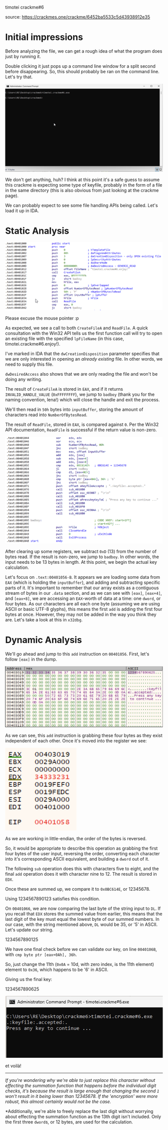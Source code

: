 timotei crackme#6

source: https://crackmes.one/crackme/6452ba5533c5d43938912e35

# Initial impressions
Before analyzing the file, we can get a rough idea of what the program does just by running it.

Double clicking it just pops up a command line window for a split second before disappearing. So, this should probably be ran on the command line. Let's try that.

![](1.png)

We don't get anything, huh? I think at this point it's a safe guess to assume this crackme is expecting some type of keyfile, probably in the form of a file in the same directory (this is also obvious from just looking at the crackme page).

We can probably expect to see some file handling APIs being called. Let's load it up in IDA.

# Static Analysis

![](2.png)

Please excuse the mouse pointer :p

As expected, we see a call to both `CreateFileA` and `ReadFile`. A quick consultation with the Win32 API tells us the first function call will try to open an existing file with the specified `lpFileName` (in this case, timotei.crackme#6.enjoy!).

I've marked in IDA that the `dwCreationDisposition` parameter specifies that we are only interested in opening an *already existing* file. In other words, we need to supply this file.

`dwDesiredAccess` also shows that we are only reading the file and won't be doing any writing.

The result of `CreateFileA` is stored in `EAX`, and if it returns `INVALID_HANDLE_VALUE` (`0xFFFFFFFF`), we jump to `badboy` (thank you for the naming convention, lena!) which will close the handle and exit the process.

We'll then read in `50h` bytes into `inputBuffer`, storing the amount of characters read into `NumberOfBytesRead`.

The result of `ReadFile`, stored in `EAX`, is compared against `0`. Per the Win32 API documentation, `ReadFile` is successful if the return value is non-zero.

![](3.png)

After clearing up some registers, we subtract `0xD` (13) from the number of bytes read. If the result is non-zero, we jump to `badboy`. In other words, the input needs to be 13 bytes in length. At this point, we begin the actual key calculation.

Let's focus on `.text:00401056-B`. It appears we are loading some data from `EAX` (which is holding the `inputBuffer`), and adding and subtracting specific parts of it. It's important to remember that our array exists as a contiguous stream of bytes in our `.data` section, and as we can see with `[eax]`, `[eax+4]`, and `[eax+8]`, we are accessing an `EAX`-worth of data at a time: one `dword`, or four bytes. As our characters are all each one byte (assuming we are using ASCII or basic UTF-8 glyphs), this means the first `add` is adding the first four bytes at once. However, they may not be added in the way you think they are. Let's take a look at this in `x32dbg`.

# Dynamic Analysis

We'll go ahead and jump to this `add` instruction on `00401056`. First, let's follow `[eax]` in the dump.

![](4.png)

As we can see, this `add` instruction is grabbing these four bytes as they exist independent of each other. Once it's moved into the register we see:

![](5.png)

As we are working in little-endian, the order of the bytes is reversed.

So, it would be appropriate to describe this operation as grabbing the first four bytes of the user input, reversing the order, converting each character into it's corresponding ASCII equivalent, and building a `dword` out of it.

The following `sub` operation does this with characters five to eight, and the final `add` operation does it with character nine to 12. The result is stored in `EDX`.

Once these are summed up, we compare it to `0x0BC614E`, or 12345678.

Using 1234567890123 satisfies this condition.

On `00401066`, we are now comparing the last byte of the string input to `DL`. If you recall that `EDX` stores the summed value from earlier, this means that the last digit of the key must equal the lowest byte of our summed numbers. In our case, with the string mentioned above, `DL` would be 35, or '5' in ASCII. Let's update our string.

1234567890125

We have one final check before we can validate our key, on line `0040106B`, with `cmp byte ptr [eax+0Ah], 36h`.

So, just change the 11th (`0x0A` = 10d, with zero index, is the 11th element) element to `0x36`, which happens to be '6' in ASCII.

Giving us the final key:

1234567890625

![](6.png)

et voilà!

___

*If you're wondering why we're able to just replace this character without effecting the summation function that happens before the individual digit checks, it's because the result is large enough that changing the second `1` won't result in it being lower than 12345678. If the 'encryption' were more robust, this almost certainly would not be the case.*

*Additionally, we're able to freely replace the last digit without worrying about effecting the summation function as the 13th digit isn't included. Only the first three `dword`s, or 12 bytes, are used for the calculation.